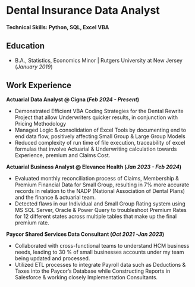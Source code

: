 # Dental Insurance Data Analyst

#### Technical Skills: Python, SQL, Excel VBA

## Education		        		
- B.A., Statistics, Economics Minor | Rutgers University at New Jersey (_January 2019_)

## Work Experience
**Actuarial Data Analyst @ Cigna (_Feb 2024 - Present_)**
- Demonstrated Efficient VBA Coding Strategies for the Dental Rewrite Project that allow Underwriters quicker results, in conjunction with Pricing Methodology
- Managed Logic & consolidation of Excel Tools by documenting end to end data flow, positively affecting Small Group & Large Group Models
- Reduced complexity of run time of file execution, traceability of excel formulas that involve Actuarial & Underwriting calculation towards Experience, premium and Claims Cost.

**Actuarial Business Analyst @ Elevance Health (_Jan 2023 - Feb 2024_)**
- Evaluated monthly reconciliation process of Claims, Membership & Premium Financial Data for Small Group, resulting in 7% more accurate records in relation to the NADP (National Association of Dental Plans) and the finance & actuarial team.
- Detected flaws in our Individual and Small Group Rating system using MS SQL Server, Oracle & Power Query to troubleshoot Premium Rates for 12 different states across multiple tables
that make up the final premium rate.

**Paycor Shared Services Data Consultant (_Oct 2021 -Jan 2023_)**
- Collaborated with cross-functional teams to understand HCM business needs, leading to 30 % of small businesses accounts under my team being updated and processed.
- Utilized ETL processes to integrate Payroll data such as Deductions & Taxes into the Paycor’s Database while Constructing Reports in Salesforce & working closely Implementation Consultants.



